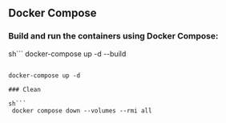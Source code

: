 ## Docker Compose 
### Build and run the containers using Docker Compose:

sh```
 docker-compose up -d --build

```

docker-compose up -d 

### Clean 

sh```
 docker compose down --volumes --rmi all

```